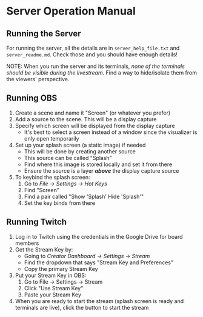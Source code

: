 # Server Operation Manual

## Running the Server
For running the server, all the details are in `server_help_file.txt` and `server_readme.md`. Check those and you 
should have enough details!

NOTE: When you run the server and its terminals, *none of the terminals should be visible during the livestream*. Find 
a way to hide/isolate them from the viewers' perspective.

## Running OBS
1. Create a scene and name it "Screen" (or whatever you prefer)
2. Add a source to the scene. This will be a display capture
3. Specify which screen will be displayed from the display capture
   * It's best to select a screen instead of a window since the visualizer is only open temporarily
4. Set up your splash screen (a static image) if needed
    * This will be done by creating another source
    * This source can be called "Splash"
    * Find where this image is stored locally and set it from there
    * Ensure the source is a layer ***above*** the display capture source 
5. To keybind the splash screen:
   1. Go to _File → Settings → Hot Keys_
   2. Find "Screen"
   3. Find a pair called "Show 'Splash' Hide 'Splash'"
   4. Set the key binds from there

## Running Twitch
1. Log in to Twitch using the credentials in the Google Drive for board members
2. Get the Stream Key by:
   * Going to _Creator Dashboard → Settings → Stream_
   * Find the dropdown that says "Stream Key and Preferences"
   * Copy the primary Stream Key 
3. Put your Stream Key in OBS:
   1. Go to File → Settings → Stream
   2. Click "Use Stream Key"
   3. Paste your Stream Key
4. When you are ready to start the stream (splash screen is ready and terminals are live), click the button
to start the stream

